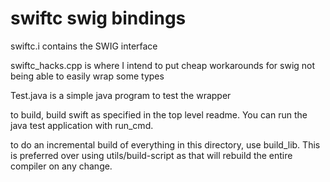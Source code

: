 # swiftc swig bindings

swiftc.i contains the SWIG interface

swiftc_hacks.cpp is where I intend to put cheap workarounds for swig not being able to easily wrap some types

Test.java is a simple java program to test the wrapper

to build, build swift as specified in the top level readme. You can run the java test application with run_cmd.

to do an incremental build of everything in this directory, use build_lib. This is preferred over using utils/build-script as that will rebuild the entire compiler on any change.
